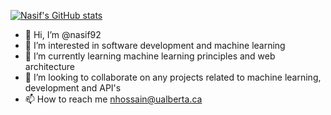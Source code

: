 [![Nasif's GitHub stats](https://github-readme-stats.vercel.app/api?username=nasif92&show_icons=true&theme=dracula)](https://github.com/nasif92/github-readme-stats)


- 👋 Hi, I’m @nasif92
- 👀 I’m interested in software development and machine learning
- 🌱 I’m currently learning machine learning principles and web architecture
- 💞️ I’m looking to collaborate on any projects related to machine learning, development and API's
- 📫 How to reach me nhossain@ualberta.ca

<!---
nasif92/nasif92 is a ✨ special ✨ repository because its `README.md` (this file) appears on your GitHub profile.
You can click the Preview link to take a look at your changes.
--->
